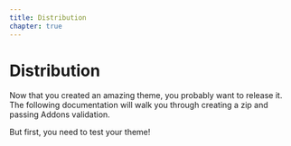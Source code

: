 ```yaml
---
title: Distribution
chapter: true
---
```


# Distribution

Now that you created an amazing theme, you probably want to release it. The following documentation
will walk you through creating a zip and passing Addons validation.

But first, you need to test your theme!

